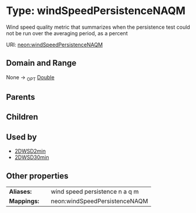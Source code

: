 
# Type: windSpeedPersistenceNAQM


Wind speed quality metric that summarizes when the persistence test could not be run over the averaging period, as a percent

URI: [neon:windSpeedPersistenceNAQM](https://data.neonscience.org/windSpeedPersistenceNAQM)


## Domain and Range

None ->  <sub>OPT</sub> [Double](types/Double.md)

## Parents


## Children


## Used by

 * [2DWSD2min](2DWSD2min.md)
 * [2DWSD30min](2DWSD30min.md)

## Other properties

|  |  |  |
| --- | --- | --- |
| **Aliases:** | | wind speed persistence n a q m |
| **Mappings:** | | neon:windSpeedPersistenceNAQM |

